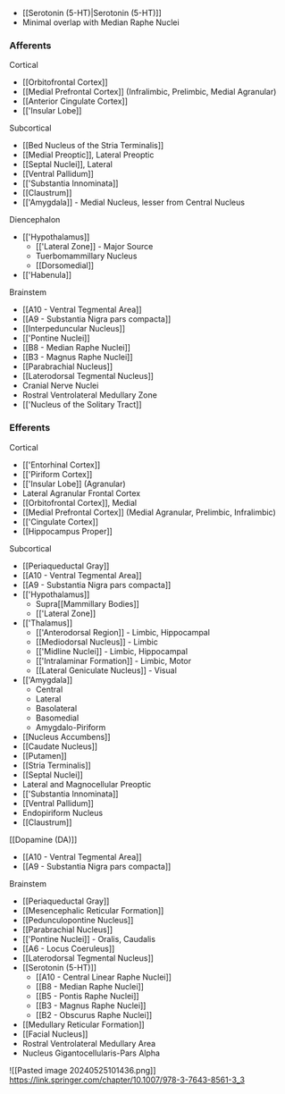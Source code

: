 - [[Serotonin (5-HT)|Serotonin (5-HT)]]
- Minimal overlap with Median Raphe Nuclei
### Afferents
Cortical
- [[Orbitofrontal Cortex]]
- [[Medial Prefrontal Cortex]] (Infralimbic, Prelimbic, Medial Agranular)
- [[Anterior Cingulate Cortex]]
- [['Insular Lobe]]

Subcortical
- [[Bed Nucleus of the Stria Terminalis]]
- [[Medial Preoptic]], Lateral Preoptic
- [[Septal Nuclei]], Lateral
- [[Ventral Pallidum]]
- [['Substantia Innominata]]
- [[Claustrum]]
- [['Amygdala]] - Medial Nucleus, lesser from Central Nucleus

Diencephalon
- [['Hypothalamus]]
	- [['Lateral Zone]] - Major Source
	- Tuerbomammillary Nucleus
	- [[Dorsomedial]]
- [['Habenula]]

Brainstem
- [[A10 - Ventral Tegmental Area]]
- [[A9 - Substantia Nigra pars compacta]]
- [[Interpeduncular Nucleus]]
- [['Pontine Nuclei]]
- [[B8 - Median Raphe Nuclei]]
- [[B3 - Magnus Raphe Nuclei]]
- [[Parabrachial Nucleus]]
- [[Laterodorsal Tegmental Nucleus]]
- Cranial Nerve Nuclei
- Rostral Ventrolateral Medullary Zone
- [['Nucleus of the Solitary Tract]]
### Efferents
Cortical
- [['Entorhinal Cortex]]
- [['Piriform Cortex]]
- [['Insular Lobe]] (Agranular)
- Lateral Agranular Frontal Cortex
- [[Orbitofrontal Cortex]], Medial
- [[Medial Prefrontal Cortex]] (Medial Agranular, Prelimbic, Infralimbic)
- [['Cingulate Cortex]]
- [[Hippocampus Proper]]

Subcortical
- [[Periaqueductal Gray]]
- [[A10 - Ventral Tegmental Area]]
- [[A9 - Substantia Nigra pars compacta]]
- [['Hypothalamus]]
	- Supra[[Mammillary Bodies]]
	- [['Lateral Zone]]
- [['Thalamus]]
	- [['Anterodorsal Region]] - Limbic, Hippocampal
	- [[Mediodorsal Nucleus]] - Limbic
	- [['Midline Nuclei]] - Limbic, Hippocampal
	- [['Intralaminar Formation]] - Limbic, Motor
	- [[Lateral Geniculate Nucleus]] - Visual
- [['Amygdala]]
	- Central
	- Lateral
	- Basolateral
	- Basomedial
	- Amygdalo-Piriform
- [[Nucleus Accumbens]]
- [[Caudate Nucleus]]
- [[Putamen]]
- [[Stria Terminalis]]
- [[Septal Nuclei]]
- Lateral and Magnocellular Preoptic
- [['Substantia Innominata]]
- [[Ventral Pallidum]]
- Endopiriform Nucleus
- [[Claustrum]]

[[Dopamine (DA)]]
- [[A10 - Ventral Tegmental Area]]
- [[A9 - Substantia Nigra pars compacta]]

Brainstem
- [[Periaqueductal Gray]]
- [[Mesencephalic Reticular Formation]]
- [[Pedunculopontine Nucleus]]
- [[Parabrachial Nucleus]]
- [['Pontine Nuclei]] - Oralis, Caudalis
- [[A6 - Locus Coeruleus]]
- [[Laterodorsal Tegmental Nucleus]]
- [[Serotonin (5-HT)]]
	- [[A10 - Central Linear Raphe Nuclei]]
	- [[B8 - Median Raphe Nuclei]]
	- [[B5 - Pontis Raphe Nuclei]]
	- [[B3 - Magnus Raphe Nuclei]]
	- [[B2 - Obscurus Raphe Nuclei]]
- [[Medullary Reticular Formation]]
- [[Facial Nucleus]]
- Rostral Ventrolateral Medullary Area
- Nucleus Gigantocellularis-Pars Alpha

![[Pasted image 20240525101436.png]]
https://link.springer.com/chapter/10.1007/978-3-7643-8561-3_3